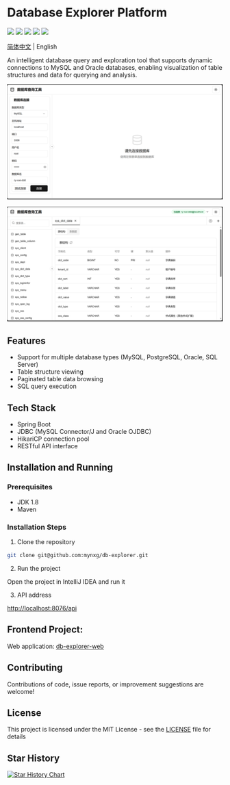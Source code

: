 # Database Explorer Platform

[![](https://img.shields.io/github/stars/mynxg/db-explorer)](https://github.com/mynxg/db-explorer/stargazers)
[![](https://img.shields.io/github/issues/mynxg/db-explorer)](https://github.com/mynxg/db-explorer/issues)
[![](https://img.shields.io/github/issues-closed/mynxg/db-explorer)](https://github.com/mynxg/db-explorer/issues?q=is%3Aissue+is%3Aclosed)
[![](https://img.shields.io/github/issues-pr/mynxg/db-explorer)](https://github.com/mynxg/db-explorer/pulls)
[![](https://img.shields.io/github/issues-pr-closed/mynxg/db-explorer)](https://github.com/mynxg/db-explorer/pulls?q=is%3Apr+is%3Aclosed)

[简体中文](README.md) | English

An intelligent database query and exploration tool that supports dynamic connections to MySQL and Oracle databases, enabling visualization of table structures and data for querying and analysis.

![image-20250226203426308](./asset/image-20250226203426308.png)

![image-20250226203548713](./asset/image-20250226203548713.png)


## Features

- Support for multiple database types (MySQL, PostgreSQL, Oracle, SQL Server)
- Table structure viewing
- Paginated table data browsing
- SQL query execution

## Tech Stack

- Spring Boot
- JDBC (MySQL Connector/J and Oracle OJDBC)
- HikariCP connection pool
- RESTful API interface

## Installation and Running

### Prerequisites

- JDK 1.8
- Maven

### Installation Steps

1. Clone the repository

```bash
git clone git@github.com:mynxg/db-explorer.git
```


2. Run the project

Open the project in IntelliJ IDEA and run it

3. API address

[http://localhost:8076/api](http://localhost:8076/api)

## Frontend Project:

Web application: [db-explorer-web](https://github.com/mynxg/db-explorer-web)

## Contributing

Contributions of code, issue reports, or improvement suggestions are welcome!

## License

This project is licensed under the MIT License - see the [LICENSE](LICENSE) file for details

## Star History

[![Star History Chart](https://api.star-history.com/svg?repos=mynxg/db-explorer&type=Date)](https://star-history.com/#mynxg/db-explorer&Date)